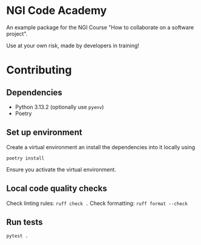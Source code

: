 # NGI Code Academy

An example package for the NGI Course "How to collaborate on a software project".

Use at your own risk, made by developers in training!



# Contributing

 

## Dependencies

- Python 3.13.2 (optionally use `pyenv`)
- Poetry

## Set up environment

Create a virtual environment an install the dependencies into it locally using 

```poetry install```

Ensure you activate the virtual environment.


## Local code quality checks

Check linting rules: `ruff check .` 
Check formatting: `ruff format --check` 


## Run tests

```
pytest .
```